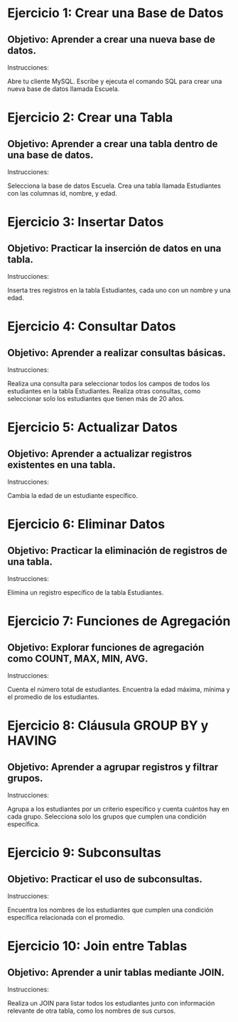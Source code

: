 # Ejercicio 1: Crear una Base de Datos
## Objetivo: Aprender a crear una nueva base de datos.

Instrucciones:

Abre tu cliente MySQL.
Escribe y ejecuta el comando SQL para crear una nueva base de datos llamada Escuela.

# Ejercicio 2: Crear una Tabla
## Objetivo: Aprender a crear una tabla dentro de una base de datos.

Instrucciones:

Selecciona la base de datos Escuela.
Crea una tabla llamada Estudiantes con las columnas id, nombre, y edad.

# Ejercicio 3: Insertar Datos
## Objetivo: Practicar la inserción de datos en una tabla.

Instrucciones:

Inserta tres registros en la tabla Estudiantes, cada uno con un nombre y una edad.

# Ejercicio 4: Consultar Datos
## Objetivo: Aprender a realizar consultas básicas.

Instrucciones:

Realiza una consulta para seleccionar todos los campos de todos los estudiantes en la tabla Estudiantes.
Realiza otras consultas, como seleccionar solo los estudiantes que tienen más de 20 años.

# Ejercicio 5: Actualizar Datos
## Objetivo: Aprender a actualizar registros existentes en una tabla.

Instrucciones:

Cambia la edad de un estudiante específico.

# Ejercicio 6: Eliminar Datos
## Objetivo: Practicar la eliminación de registros de una tabla.

Instrucciones:

Elimina un registro específico de la tabla Estudiantes.

# Ejercicio 7: Funciones de Agregación
## Objetivo: Explorar funciones de agregación como COUNT, MAX, MIN, AVG.

Instrucciones:

Cuenta el número total de estudiantes.
Encuentra la edad máxima, mínima y el promedio de los estudiantes.

# Ejercicio 8: Cláusula GROUP BY y HAVING
## Objetivo: Aprender a agrupar registros y filtrar grupos.

Instrucciones:

Agrupa a los estudiantes por un criterio específico y cuenta cuántos hay en cada grupo.
Selecciona solo los grupos que cumplen una condición específica.

# Ejercicio 9: Subconsultas
## Objetivo: Practicar el uso de subconsultas.

Instrucciones:

Encuentra los nombres de los estudiantes que cumplen una condición específica relacionada con el promedio.

# Ejercicio 10: Join entre Tablas
## Objetivo: Aprender a unir tablas mediante JOIN.

Instrucciones:

Realiza un JOIN para listar todos los estudiantes junto con información relevante de otra tabla, como los nombres de sus cursos.